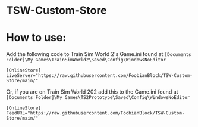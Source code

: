 # TSW-Custom-Store

# How to use:

Add the following code to Train Sim World 2's Game.ini found at `[Documents Folder]\My Games\TrainSimWorld2\Saved\Config\WindowsNoEditor`

``[OnlineStore]
LiveServer="https://raw.githubusercontent.com/FoobianBlock/TSW-Custom-Store/main/"``

Or, if you are on Train Sim World 202 add this to the Game.ini found at `[Documents Folder]\My Games\TS2Prototype\Saved\Config\WindowsNoEditor`

``[OnlineStore]
FeedURL="https://raw.githubusercontent.com/FoobianBlock/TSW-Custom-Store/main/"``
